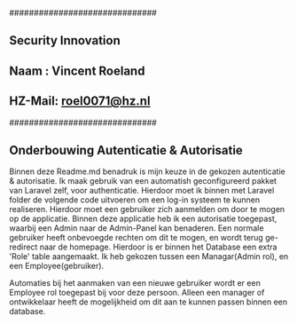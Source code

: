 ##############################
## Security Innovation 		##
## 							##
## Naam :   Vincent Roeland	##
## HZ-Mail: roel0071@hz.nl  ##
##############################

## Onderbouwing Autenticatie  & Autorisatie ## 
Binnen deze Readme.md benadruk is mijn keuze in de gekozen autenticatie & autorisatie. Ik maak gebruik van een automatish geconfigureerd pakket van Laravel zelf, voor authenticatie. Hierdoor moet ik binnen met Laravel folder de volgende code uitvoeren om een log-in systeem te kunnen realiseren. Hierdoor moet een gebruiker zich aanmelden om door te mogen op de applicatie. Binnen deze applicatie heb ik een autorisatie toegepast, waarbij een Admin naar de Admin-Panel kan benaderen. Een normale gebruiker heeft onbevoegde rechten om dit te mogen, en wordt terug ge-redirect naar de homepage. Hierdoor is er binnen het Database een extra 'Role' table aangemaakt. Ik heb gekozen tussen een Managar(Admin rol), en een Employee(gebruiker). 

Automaties bij het aanmaken van een nieuwe gebruiker wordt er een Employee rol toegepast bij voor deze persoon. Alleen een manager of ontwikkelaar heeft de mogelijkheid om dit aan te kunnen passen binnen een database.

